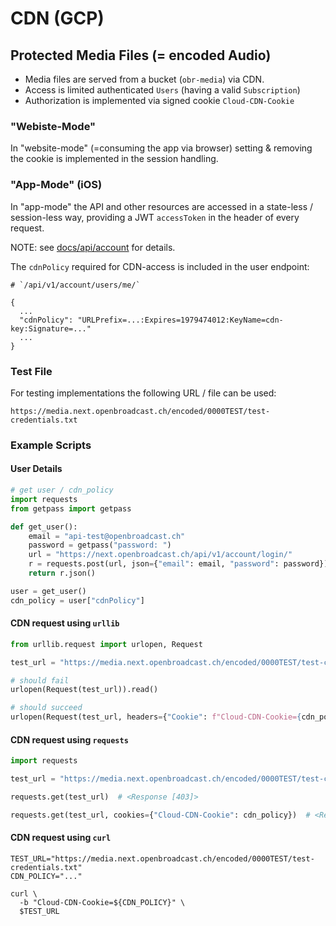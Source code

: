 # CDN (GCP)

## Protected Media Files (= encoded Audio)

- Media files are served from a bucket (`obr-media`) via CDN.
- Access is limited authenticated `Users` (having a valid `Subscription`)
- Authorization is implemented via signed cookie `Cloud-CDN-Cookie`


### "Webiste-Mode"

In "website-mode" (=consuming the app via browser) setting & removing the cookie is implemented in the session handling.


### "App-Mode" (iOS)

In "app-mode" the API and other resources are accessed in a state-less / session-less way, providing a JWT 
`accessToken` in the header of every request.

NOTE: see [docs/api/account](../api/account.md) for details.

The `cdnPolicy` required for CDN-access is included in the user endpoint:  

```
# `/api/v1/account/users/me/`

{
  ...
  "cdnPolicy": "URLPrefix=...:Expires=1979474012:KeyName=cdn-key:Signature=..."
  ...
}
```



### Test File

For testing implementations the following URL / file can be used:

```
https://media.next.openbroadcast.ch/encoded/0000TEST/test-credentials.txt
```


### Example Scripts

#### User Details

```python
# get user / cdn_policy
import requests
from getpass import getpass

def get_user():
    email = "api-test@openbroadcast.ch"
    password = getpass("password: ")
    url = "https://next.openbroadcast.ch/api/v1/account/login/"
    r = requests.post(url, json={"email": email, "password": password})
    return r.json()

user = get_user()
cdn_policy = user["cdnPolicy"]
```

#### CDN request using `urllib`

```python
from urllib.request import urlopen, Request

test_url = "https://media.next.openbroadcast.ch/encoded/0000TEST/test-credentials.txt"

# should fail
urlopen(Request(test_url)).read()

# should succeed
urlopen(Request(test_url, headers={"Cookie": f"Cloud-CDN-Cookie={cdn_policy}"})).read()
```

#### CDN request using `requests`

```python
import requests

test_url = "https://media.next.openbroadcast.ch/encoded/0000TEST/test-credentials.txt"

requests.get(test_url)  # <Response [403]>

requests.get(test_url, cookies={"Cloud-CDN-Cookie": cdn_policy})  # <Response [200]>
```


#### CDN request using `curl`

```shell
TEST_URL="https://media.next.openbroadcast.ch/encoded/0000TEST/test-credentials.txt"
CDN_POLICY="..."

curl \
  -b "Cloud-CDN-Cookie=${CDN_POLICY}" \
  $TEST_URL

```